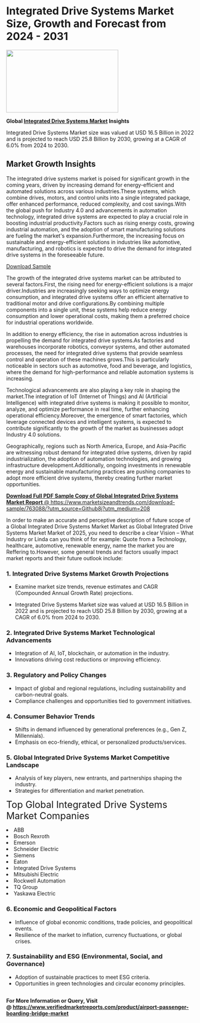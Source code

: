 <H1>Integrated Drive Systems Market Size, Growth and Forecast from 2024 - 2031</H1><img class="aligncenter size-medium wp-image-584254" src="https://thirdeyenews.in/wp-content/uploads/2024/09/Global-Market-Research-300x168.jpeg" alt="" width="300" height="168" /><p><strong>Global&nbsp;<a href="https://www.marketsizeandtrends.com/download-sample/763088/?utm_source=Github8j?utm_medium=208">Integrated Drive Systems Market</a> Insights</strong></p><p>Integrated Drive Systems Market size was valued at USD 16.5 Billion in 2022 and is projected to reach USD 25.8 Billion by 2030, growing at a CAGR of 6.0% from 2024 to 2030.</p><p><h2>Market Growth Insights</h2> <p>The integrated drive systems market is poised for significant growth in the coming years, driven by increasing demand for energy-efficient and automated solutions across various industries.These systems, which combine drives, motors, and control units into a single integrated package, offer enhanced performance, reduced complexity, and cost savings.With the global push for Industry 4.0 and advancements in automation technology, integrated drive systems are expected to play a crucial role in boosting industrial productivity.Factors such as rising energy costs, growing industrial automation, and the adoption of smart manufacturing solutions are fueling the market's expansion.Furthermore, the increasing focus on sustainable and energy-efficient solutions in industries like automotive, manufacturing, and robotics is expected to drive the demand for integrated drive systems in the foreseeable future.</p> <p><a href="#">Download Sample</a></p> <p>The growth of the integrated drive systems market can be attributed to several factors.First, the rising need for energy-efficient solutions is a major driver.Industries are increasingly seeking ways to optimize energy consumption, and integrated drive systems offer an efficient alternative to traditional motor and drive configurations.By combining multiple components into a single unit, these systems help reduce energy consumption and lower operational costs, making them a preferred choice for industrial operations worldwide.</p> <p>In addition to energy efficiency, the rise in automation across industries is propelling the demand for integrated drive systems.As factories and warehouses incorporate robotics, conveyor systems, and other automated processes, the need for integrated drive systems that provide seamless control and operation of these machines grows.This is particularly noticeable in sectors such as automotive, food and beverage, and logistics, where the demand for high-performance and reliable automation systems is increasing.</p> <p>Technological advancements are also playing a key role in shaping the market.The integration of IoT (Internet of Things) and AI (Artificial Intelligence) with integrated drive systems is making it possible to monitor, analyze, and optimize performance in real time, further enhancing operational efficiency.Moreover, the emergence of smart factories, which leverage connected devices and intelligent systems, is expected to contribute significantly to the growth of the market as businesses adopt Industry 4.0 solutions.</p> <p>Geographically, regions such as North America, Europe, and Asia-Pacific are witnessing robust demand for integrated drive systems, driven by rapid industrialization, the adoption of automation technologies, and growing infrastructure development.Additionally, ongoing investments in renewable energy and sustainable manufacturing practices are pushing companies to adopt more efficient drive systems, thereby creating further market opportunities.</p> <p><a href="#"></p><p><span class=""><strong>Download Full PDF Sample Copy of Global Integrated Drive Systems Market Report</strong> @ <a href="https://www.marketsizeandtrends.com/download-sample/763088/?utm_source=Github8j?utm_medium=208" target="_blank">https://www.marketsizeandtrends.com/download-sample/763088/?utm_source=Github8j?utm_medium=208</a></span></p><p>In order to make an accurate and perceptive description of future scope of a Global&nbsp;Integrated Drive Systems Market Market as Global&nbsp;Integrated Drive Systems Market Market of 2025, you need to describe a clear Vision &ndash; What Industry or Linda can you think of for example: Quote from a Technology, healthcare, automotive, renewable energy, name the market you are Reffering to.However, some general trends and factors usually impact market reports and their future outlook include:</p><h3>1.&nbsp;<strong>Integrated Drive Systems Market Growth Projections</strong></h3><ul><li>Examine market size trends, revenue estimates and CAGR (Compounded Annual Growth Rate) projections.</li><li><p>Integrated Drive Systems Market size was valued at USD 16.5 Billion in 2022 and is projected to reach USD 25.8 Billion by 2030, growing at a CAGR of 6.0% from 2024 to 2030.</p></li></ul><h3>2.&nbsp;<strong>Integrated Drive Systems Market Technological Advancements</strong></h3><ul><li>Integration of AI, IoT, blockchain, or automation in the industry.</li><li>Innovations driving cost reductions or improving efficiency.</li></ul><h3>3.&nbsp;<strong>Regulatory and Policy Changes</strong></h3><ul><li>Impact of global and regional regulations, including sustainability and carbon-neutral goals.</li><li>Compliance challenges and opportunities tied to government initiatives.</li></ul><h3>4.&nbsp;<strong>Consumer Behavior Trends</strong></h3><ul><li>Shifts in demand influenced by generational preferences (e.g., Gen Z, Millennials).</li><li>Emphasis on eco-friendly, ethical, or personalized products/services.</li></ul><h3>5.&nbsp;<strong>Global Integrated Drive Systems Market Competitive Landscape</strong></h3><ul><li>Analysis of key players, new entrants, and partnerships shaping the industry.</li><li>Strategies for differentiation and market penetration.</li></ul><p data-pm-slice="1 1 []"><span style="color: inherit; font-family: inherit; font-size: 25px;">Top Global Integrated Drive Systems Market Companies</span></p><div class="" data-test-id=""><p><li>ABB</li><li> Bosch Rexroth</li><li> Emerson</li><li> Schneider Electric</li><li> Siemens</li><li> Eaton</li><li> Integrated Drive Systems</li><li> Mitsubishi Electric</li><li> Rockwell Automation</li><li> TQ Group</li><li> Yaskawa Electric</li></p></div><h3>6.&nbsp;<strong>Economic and Geopolitical Factors</strong></h3><ul><li>Influence of global economic conditions, trade policies, and geopolitical events.</li><li>Resilience of the market to inflation, currency fluctuations, or global crises.</li></ul><h3>7.&nbsp;<strong>Sustainability and ESG (Environmental, Social, and Governance)</strong></h3><ul><li>Adoption of sustainable practices to meet ESG criteria.</li><li>Opportunities in green technologies and circular economy principles.</li></ul><h2><strong style="font-size: 14px;">For More Information or Query, Visit @&nbsp;</strong><a style="background-color: #ffffff; font-size: 14px;" href="https://www.marketsizeandtrends.com/report/integrated-drive-systems-market/" target="_blank">https://www.verifiedmarketreports.com/product/airport-passenger-boarding-bridge-market</a></h2>